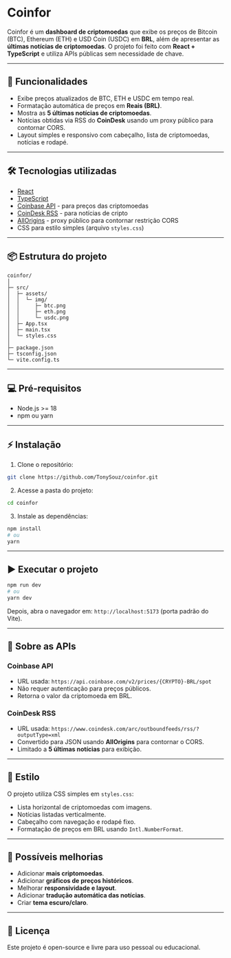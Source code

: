 # Coinfor

Coinfor é um **dashboard de criptomoedas** que exibe os preços de Bitcoin (BTC), Ethereum (ETH) e USD Coin (USDC) em **BRL**, além de apresentar as **últimas notícias de criptomoedas**. O projeto foi feito com **React + TypeScript** e utiliza APIs públicas sem necessidade de chave.

---

## 🚀 Funcionalidades

* Exibe preços atualizados de BTC, ETH e USDC em tempo real.
* Formatação automática de preços em **Reais (BRL)**.
* Mostra as **5 últimas notícias de criptomoedas**.
* Notícias obtidas via RSS do **CoinDesk** usando um proxy público para contornar CORS.
* Layout simples e responsivo com cabeçalho, lista de criptomoedas, notícias e rodapé.

---

## 🛠 Tecnologias utilizadas

* [React](https://reactjs.org/)
* [TypeScript](https://www.typescriptlang.org/)
* [Coinbase API](https://developers.coinbase.com/api/v2#prices) - para preços das criptomoedas
* [CoinDesk RSS](https://www.coindesk.com/arc/outboundfeeds/rss/) - para notícias de cripto
* [AllOrigins](https://allorigins.win/) - proxy público para contornar restrição CORS
* CSS para estilo simples (arquivo `styles.css`)

---

## 📦 Estrutura do projeto

```
coinfor/
│
├─ src/
│  ├─ assets/
│  │  └─ img/
│  │     ├─ btc.png
│  │     ├─ eth.png
│  │     └─ usdc.png
│  ├─ App.tsx
│  ├─ main.tsx
│  └─ styles.css
│
├─ package.json
├─ tsconfig.json
└─ vite.config.ts
```

---

## 💻 Pré-requisitos

* Node.js >= 18
* npm ou yarn

---

## ⚡ Instalação

1. Clone o repositório:

```bash
git clone https://github.com/TonySouz/coinfor.git
```

2. Acesse a pasta do projeto:

```bash
cd coinfor
```

3. Instale as dependências:

```bash
npm install
# ou
yarn
```

---

## ▶️ Executar o projeto

```bash
npm run dev
# ou
yarn dev
```

Depois, abra o navegador em: `http://localhost:5173` (porta padrão do Vite).

---

## 📝 Sobre as APIs

### Coinbase API

* URL usada: `https://api.coinbase.com/v2/prices/{CRYPTO}-BRL/spot`
* Não requer autenticação para preços públicos.
* Retorna o valor da criptomoeda em BRL.

### CoinDesk RSS

* URL usada: `https://www.coindesk.com/arc/outboundfeeds/rss/?outputType=xml`
* Convertido para JSON usando **AllOrigins** para contornar o CORS.
* Limitado a **5 últimas notícias** para exibição.

---

## 🎨 Estilo

O projeto utiliza CSS simples em `styles.css`:

* Lista horizontal de criptomoedas com imagens.
* Notícias listadas verticalmente.
* Cabeçalho com navegação e rodapé fixo.
* Formatação de preços em BRL usando `Intl.NumberFormat`.

---

## 🔧 Possíveis melhorias

* Adicionar **mais criptomoedas**.
* Adicionar **gráficos de preços históricos**.
* Melhorar **responsividade e layout**.
* Adicionar **tradução automática das notícias**.
* Criar **tema escuro/claro**.

---

## 📄 Licença

Este projeto é open-source e livre para uso pessoal ou educacional.
